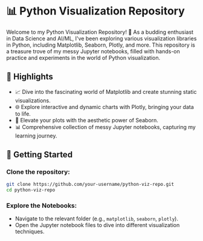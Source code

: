 
# 📊 Python Visualization Repository

Welcome to my Python Visualization Repository! 🚀 As a budding enthusiast in Data Science and AI/ML, I've been exploring various visualization libraries in Python, including Matplotlib, Seaborn, Plotly, and more. This repository is a treasure trove of my messy Jupyter notebooks, filled with hands-on practice and experiments in the world of Python visualization.

## 🌟 Highlights

- 📈 Dive into the fascinating world of Matplotlib and create stunning static visualizations.
- 🌐 Explore interactive and dynamic charts with Plotly, bringing your data to life.
- 🎨 Elevate your plots with the aesthetic power of Seaborn.
- 📊 Comprehensive collection of messy Jupyter notebooks, capturing my learning journey.



## 🚀 Getting Started

### Clone the repository:
   ```bash
   git clone https://github.com/your-username/python-viz-repo.git
   cd python-viz-repo
   ```

### Explore the Notebooks:
   - Navigate to the relevant folder (e.g., `matplotlib`, `seaborn`, `plotly`).
   - Open the Jupyter notebook files to dive into different visualization techniques.

